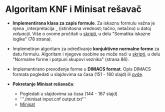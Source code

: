 # Algoritam KNF i Minisat rešavač

- **Implementirana klasa za zapis formule**. Za iskaznu formulu važna je njena _interpretacija _
  (istinitosna vrednost; tačno, netačno) u datoj _valuaciji_. 
  Više o ovome pročitati u [skripti](http://poincare.matf.bg.ac.rs/~janicic//courses/vi.pdf),
  u delu "Sematika iskazne logike" (78 strana).


- Implemetiran algoritam za određivanje **konjuktivne normalne forme** za datu formulu.
  Algoritam i njegove osobine se može naći u [skripti](http://poincare.matf.bg.ac.rs/~janicic//courses/vi.pdf), 
  u delu "Normalne forme i potpuni skupovi veznika" (strana 86).

- Implementirano prevođenje forme u **DIMACS format**. 
  Opis DIMACS formata pogledati u slajdovima sa časa (151 - 160 slajd) ili [ovde](https://people.sc.fsu.edu/~jburkardt/data/cnf/cnf.html).

- **Pokretanje Minisat rešavača**:
	- Pogledati u slajdovima sa časa (144 - 167 slajd)
	- '''./minisat input.cnf output.txt'''
	- [Minisat](http://minisat.se/MiniSat.html)
